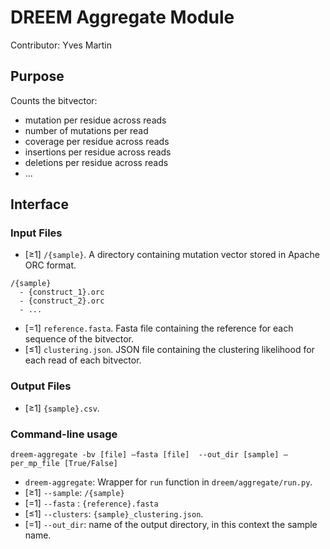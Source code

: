 # DREEM Aggregate Module
Contributor: Yves Martin

## Purpose
Counts the bitvector: 
- mutation per residue across reads
- number of mutations per read
- coverage per residue across reads
- insertions per residue across reads
- deletions per residue across reads
- ...

## Interface

### Input Files
- [≥1] `/{sample}`. A directory containing mutation vector stored in Apache ORC format.
```
/{sample}
  - {construct_1}.orc
  - {construct_2}.orc
  - ...
```
- [=1] `reference.fasta`. Fasta file containing the reference for each sequence of the bitvector. 
- [≤1] `clustering.json`. JSON file containing the clustering likelihood for each read of each bitvector.

### Output Files
- [≥1] ```{sample}.csv```.

### Command-line usage

```dreem-aggregate -bv [file] —fasta [file]  --out_dir [sample] —per_mp_file [True/False]```

- ```dreem-aggregate```: Wrapper for ```run``` function in ```dreem/aggregate/run.py```. 
- [≥1] `--sample`: `/{sample}`
- [=1] `--fasta` : ```{reference}.fasta```
- [≤1] `--clusters`: `{sample}_clustering.json`.
- [=1] `--out_dir`: name of the output directory, in this context the sample name.

